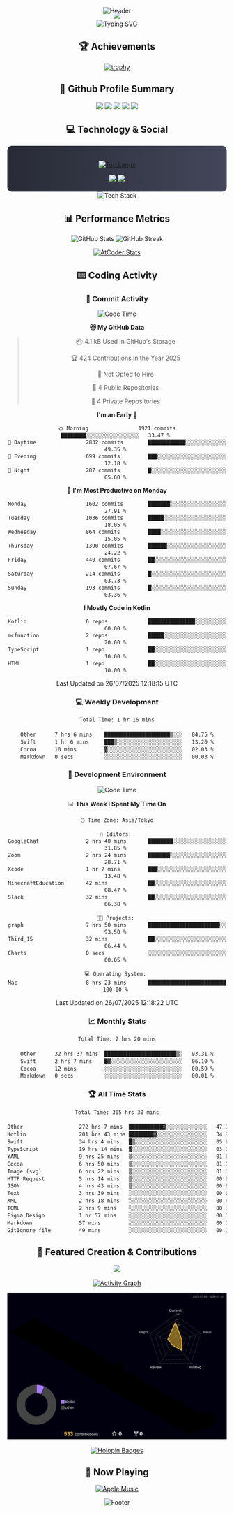 <div align="center">
  
![Header](https://capsule-render.vercel.app/api?type=waving&color=gradient&customColorList=12&height=300&section=header&text=Welcome%20to%20Batapii's%20Universe&fontSize=50&animation=fadeIn&fontAlignY=40&desc=Android%20Developer%20|%20Kotlin%20LOVE%20)

<div style="margin-top: -20px;">
  <img src="https://readme-typing-svg.herokuapp.com/?lines=Crafting+Android+Experiences;Building+Tomorrow's+Apps+Today;Always+Learning,+Always+Growing&font=Fira%20Code&center=true&width=440&height=45&color=f75c7e&vCenter=true&size=22&pause=1000">
</div>

<a href="https://git.io/typing-svg">
  <img src="https://readme-typing-svg.demolab.com?font=Fira+Code&weight=600&size=28&duration=4000&pause=1000&center=true&vCenter=true&width=800&lines=Hey+there!+I'm+Batapii+%F0%9F%91%8B;Android+Developer+from+Japan+%F0%9F%87%AF%F0%9F%87%B5" alt="Typing SVG" />
</a>

## 🏆 Achievements

[![trophy](https://github-profile-trophy.vercel.app/?username=batapii&theme=onestar&no-frame=true&no-bg=true&column=8&rank=SECRET,SSS,SS,S,AAA,AA,A,B,C,?&margin-w=10&margin-h=10)](https://github.com/ryo-ma/github-profile-trophy)

## 🎯 Github Profile Summary

<div align="center">
  <img src="http://github-profile-summary-cards.vercel.app/api/cards/profile-details?username=batapii&theme=radical" />
  <img src="http://github-profile-summary-cards.vercel.app/api/cards/repos-per-language?username=batapii&theme=radical" />
  <img src="http://github-profile-summary-cards.vercel.app/api/cards/most-commit-language?username=batapii&theme=radical" />
  <img src="http://github-profile-summary-cards.vercel.app/api/cards/stats?username=batapii&theme=radical" />
  <img src="http://github-profile-summary-cards.vercel.app/api/cards/productive-time?username=batapii&theme=radical" />
</div>

## 💻 Technology & Social

<div align="center" style="background: linear-gradient(to right, #282A36, #44475A); padding: 20px; border-radius: 10px;">

[![Top Langs](https://github-readme-stats.vercel.app/api/top-langs/?username=batapii
)](https://github.com/anuraghazra/github-readme-stats)

<div style="margin-top: 15px">
<a href="https://github.com/batapii"><img src="https://img.shields.io/github/followers/batapii?style=for-the-badge&logo=github&label=Follow&color=ff6e96&labelColor=282A36"/></a>
<a href="https://twitter.com/batapii3939"><img src="https://img.shields.io/twitter/follow/batapii?style=for-the-badge&logo=twitter&color=1DA1F2&labelColor=282A36&label= Twitter"/></a>
</div>

</div>

<div align="center">
<img src="https://github-readme-tech-stack.vercel.app/api/cards?title=Tech+Stack&align=center&titleAlign=center&fontSize=20&lineHeight=10&lineCount=4&theme=github_dark&width=800&bg=%230D1117&badge=%23161B22&border=%2321262D&titleColor=%2358A6FF&line1=kotlin%2Ckotlin%2C0095D5%3Bandroid%2Candroid%2C00ff00%3Bjetpackcompose%2Cjetpack%2C4285F4%3B&line2=swift%2Cswift%2CFA7343%3Bfirebase%2Cfirebase%2CFFCA28%3Bgithub%2Cgithub%2C181717%3B&line3=typescript%2Ctypescript%2C3178C6%3Bgraphql%2Cgraphql%2CE10098%3Bsupabase%2Csupabase%2C3FCF8E%3B&line4=gradle%2Cgradle%2C02303A%3Bgitkraken%2Cgitkraken%2C179287%3Bpostman%2Cpostman%2CFF6C37%3B" alt="Tech Stack" />
</div>



## 📊 Performance Metrics

<div align="center">

![GitHub Stats](https://github-readme-stats.vercel.app/api?username=batapii&show_icons=true&theme=radical&hide_border=true&bg_color=0D1117)
![GitHub Streak](https://github-readme-streak-stats.herokuapp.com/?user=batapii&theme=radical&hide_border=true&background=0D1117)

[![AtCoder Stats](https://atcoder-readme-stats.vercel.app/stats/batapii3939?theme=dark&show_history=5&width=495)](https://github.com/iwbc-mzk/atcoder-readme-stats)

</div>

## ⌨️ Coding Activity

### 🌟 Commit Activity
<!--START_SECTION:commit-stats-->
![Code Time](http://img.shields.io/badge/Code%20Time-579%20hrs%202%20mins-blue)

**🐱 My GitHub Data** 

> 📦 4.1 kB Used in GitHub's Storage 
 > 
> 🏆 424 Contributions in the Year 2025
 > 
> 🚫 Not Opted to Hire
 > 
> 📜 4 Public Repositories 
 > 
> 🔑 4 Private Repositories 
 > 
**I'm an Early 🐤** 

```text
🌞 Morning                1921 commits        ████████░░░░░░░░░░░░░░░░░   33.47 % 
🌆 Daytime                2832 commits        ████████████░░░░░░░░░░░░░   49.35 % 
🌃 Evening                699 commits         ███░░░░░░░░░░░░░░░░░░░░░░   12.18 % 
🌙 Night                  287 commits         █░░░░░░░░░░░░░░░░░░░░░░░░   05.00 % 
```
📅 **I'm Most Productive on Monday** 

```text
Monday                   1602 commits        ███████░░░░░░░░░░░░░░░░░░   27.91 % 
Tuesday                  1036 commits        █████░░░░░░░░░░░░░░░░░░░░   18.05 % 
Wednesday                864 commits         ████░░░░░░░░░░░░░░░░░░░░░   15.05 % 
Thursday                 1390 commits        ██████░░░░░░░░░░░░░░░░░░░   24.22 % 
Friday                   440 commits         ██░░░░░░░░░░░░░░░░░░░░░░░   07.67 % 
Saturday                 214 commits         █░░░░░░░░░░░░░░░░░░░░░░░░   03.73 % 
Sunday                   193 commits         █░░░░░░░░░░░░░░░░░░░░░░░░   03.36 % 
```


**I Mostly Code in Kotlin** 

```text
Kotlin                   6 repos             ███████████████░░░░░░░░░░   60.00 % 
mcfunction               2 repos             █████░░░░░░░░░░░░░░░░░░░░   20.00 % 
TypeScript               1 repo              ██░░░░░░░░░░░░░░░░░░░░░░░   10.00 % 
HTML                     1 repo              ██░░░░░░░░░░░░░░░░░░░░░░░   10.00 % 
```




 Last Updated on 26/07/2025 12:18:15 UTC
<!--END_SECTION:commit-stats-->

### 💻 Weekly Development
<!--START_SECTION:wakatime-->

```txt
Total Time: 1 hr 16 mins

Other      7 hrs 6 mins    █████████████████████▒░░░   84.75 %
Swift      1 hr 6 mins     ███▒░░░░░░░░░░░░░░░░░░░░░   13.20 %
Cocoa      10 mins         ▓░░░░░░░░░░░░░░░░░░░░░░░░   02.03 %
Markdown   0 secs          ░░░░░░░░░░░░░░░░░░░░░░░░░   00.03 %
```

<!--END_SECTION:wakatime-->

### 🔨 Development Environment
<!--START_SECTION:dev-stats-->
![Code Time](http://img.shields.io/badge/Code%20Time-579%20hrs%202%20mins-blue)

📊 **This Week I Spent My Time On** 

```text
🕑︎ Time Zone: Asia/Tokyo

🔥 Editors: 
GoogleChat               2 hrs 40 mins       ████████░░░░░░░░░░░░░░░░░   31.85 % 
Zoom                     2 hrs 24 mins       ███████░░░░░░░░░░░░░░░░░░   28.71 % 
Xcode                    1 hr 7 mins         ███░░░░░░░░░░░░░░░░░░░░░░   13.48 % 
MinecraftEducation       42 mins             ██░░░░░░░░░░░░░░░░░░░░░░░   08.47 % 
Slack                    32 mins             ██░░░░░░░░░░░░░░░░░░░░░░░   06.38 % 

🐱‍💻 Projects: 
graph                    7 hrs 50 mins       ███████████████████████░░   93.50 % 
Third_15                 32 mins             ██░░░░░░░░░░░░░░░░░░░░░░░   06.44 % 
Charts                   0 secs              ░░░░░░░░░░░░░░░░░░░░░░░░░   00.05 % 

💻 Operating System: 
Mac                      8 hrs 23 mins       █████████████████████████   100.00 % 
```


 Last Updated on 26/07/2025 12:18:22 UTC
<!--END_SECTION:dev-stats-->

### 📈 Monthly Stats
<!--START_SECTION:wakamonth-->

```txt
Total Time: 2 hrs 20 mins

Other      32 hrs 37 mins  ███████████████████████▒░   93.31 %
Swift      2 hrs 7 mins    █▓░░░░░░░░░░░░░░░░░░░░░░░   06.10 %
Cocoa      12 mins         ░░░░░░░░░░░░░░░░░░░░░░░░░   00.59 %
Markdown   0 secs          ░░░░░░░░░░░░░░░░░░░░░░░░░   00.01 %
```

<!--END_SECTION:wakamonth-->

### 🏆 All Time Stats
<!--START_SECTION:wakaalltime-->

```txt
Total Time: 305 hrs 30 mins

Other                  272 hrs 7 mins  ███████████▓░░░░░░░░░░░░░   47.11 %
Kotlin                 201 hrs 43 mins ████████▓░░░░░░░░░░░░░░░░   34.92 %
Swift                  34 hrs 4 mins   █▒░░░░░░░░░░░░░░░░░░░░░░░   05.90 %
TypeScript             19 hrs 14 mins  ▓░░░░░░░░░░░░░░░░░░░░░░░░   03.33 %
YAML                   9 hrs 25 mins   ▒░░░░░░░░░░░░░░░░░░░░░░░░   01.63 %
Cocoa                  6 hrs 50 mins   ▒░░░░░░░░░░░░░░░░░░░░░░░░   01.18 %
Image (svg)            6 hrs 22 mins   ▒░░░░░░░░░░░░░░░░░░░░░░░░   01.10 %
HTTP Request           5 hrs 14 mins   ▒░░░░░░░░░░░░░░░░░░░░░░░░   00.91 %
JSON                   4 hrs 43 mins   ▒░░░░░░░░░░░░░░░░░░░░░░░░   00.82 %
Text                   3 hrs 39 mins   ░░░░░░░░░░░░░░░░░░░░░░░░░   00.63 %
XML                    2 hrs 18 mins   ░░░░░░░░░░░░░░░░░░░░░░░░░   00.40 %
TOML                   2 hrs 9 mins    ░░░░░░░░░░░░░░░░░░░░░░░░░   00.37 %
Figma Design           1 hr 57 mins    ░░░░░░░░░░░░░░░░░░░░░░░░░   00.34 %
Markdown               57 mins         ░░░░░░░░░░░░░░░░░░░░░░░░░   00.17 %
GitIgnore file         49 mins         ░░░░░░░░░░░░░░░░░░░░░░░░░   00.14 %
```

<!--END_SECTION:wakaalltime-->


## 🌟 Featured Creation & Contributions

<div align="center">
  <a href="https://github.com/batapii/ToDoSNS">
    <img src="https://github-readme-stats.vercel.app/api/pin/?username=batapii&repo=ToDoSNS&theme=radical&hide_border=true&bg_color=0D1117" />
  </a>

[![Activity Graph](https://github-readme-activity-graph.vercel.app/graph?username=batapii&custom_title=Contribution%20Graph&hide_border=true&theme=radical&bg_color=0D1117)](https://github.com/ashutosh00710/github-readme-activity-graph)

![3D Contrib](./profile-3d-contrib/profile-night-rainbow.svg)

[![Holopin Badges](https://holopin.me/batapii)](https://holopin.io/@batapii)

</div>

## 🎵 Now Playing

<div align="center">
  
[![Apple Music](https://music-profile.rayriffy.com/theme/dark.svg?uid=001005.6598667d2ffd4a10a4f429edd0ba24c4.1156)](https://github.com/rayriffy/apple-music-github-profile)

</div>

![Footer](https://capsule-render.vercel.app/api?type=waving&color=gradient&customColorList=12&height=100&section=footer)

</div>
